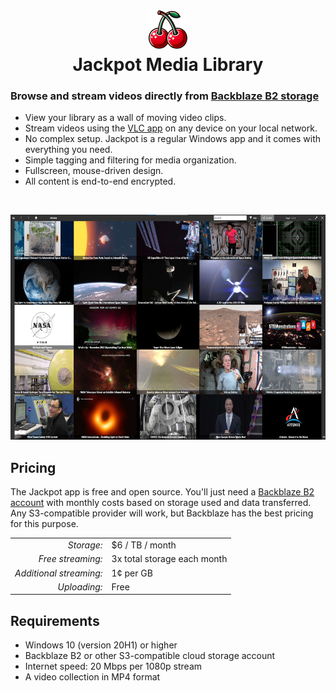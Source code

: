 <h1 align="center"><img src="../src/J.App/Resources/App.png" width=64 height=64><br>Jackpot Media Library</h1>

### Browse and stream videos directly from [Backblaze B2 storage](https://www.backblaze.com/cloud-storage)
 
- View your library as a wall of moving video clips.
- Stream videos using the [VLC app](https://www.videolan.org/vlc/) on any device on your local network.
- No complex setup. Jackpot is a regular Windows app and it comes with everything you need.
- Simple tagging and filtering for media organization.
- Fullscreen, mouse-driven design.
- All content is end-to-end encrypted.

<br>
<p align="center"><img src="img/main-screenshot.jpg" width=640 height=360></p>

## Pricing

The Jackpot app is free and open source.
You'll just need a [Backblaze B2 account](https://www.backblaze.com/sign-up/cloud-storage) with monthly costs based on storage used and data transferred.
Any S3-compatible provider will work, but Backblaze has the best pricing for this purpose.

<table>
<tr>
<td align="right"><i>Storage:</i></td>
<td>$6 / TB / month</td>
</tr>
<tr>
<td align="right"><i>Free streaming:</i></td>
<td>3x total storage each month</td>
</tr>
<tr>
<td align="right"><i>Additional streaming:</i></td>
<td>1¢ per GB</td>
</tr>
<tr>
<td align="right"><i>Uploading:</i></td>
<td>Free</td>
</tr>
</table>

## Requirements

- Windows 10 (version 20H1) or higher
- Backblaze B2 or other S3-compatible cloud storage account
- Internet speed: 20&nbsp;Mbps per 1080p stream
- A video collection in MP4 format
